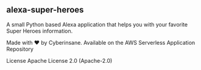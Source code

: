 ## alexa-super-heroes
A small Python based Alexa application that helps you with your favorite Super Heroes information.


Made with ❤️ by Cyberinsane. Available on the AWS Serverless Application Repository

License
Apache License 2.0 (Apache-2.0)
